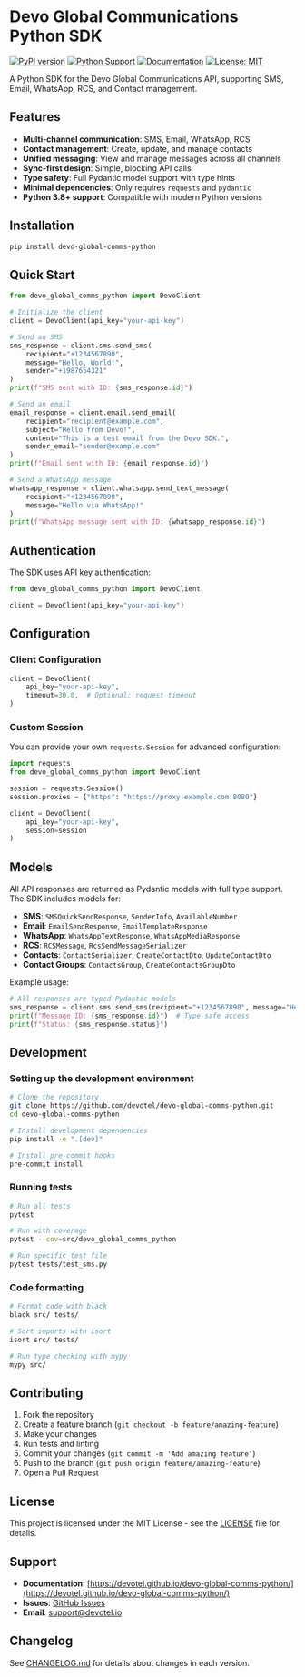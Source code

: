 # Devo Global Communications Python SDK

[![PyPI version](https://badge.fury.io/py/devo-global-comms-python.svg)](https://badge.fury.io/py/devo-global-comms-python)
[![Python Support](https://img.shields.io/pypi/pyversions/devo-global-comms-python.svg)](https://pypi.org/project/devo-global-comms-python/)
[![Documentation](https://img.shields.io/badge/docs-github%20pages-blue)](https://devotel.github.io/devo-global-comms-python/)
[![License: MIT](https://img.shields.io/badge/License-MIT-yellow.svg)](https://opensource.org/licenses/MIT)

A Python SDK for the Devo Global Communications API, supporting SMS, Email, WhatsApp, RCS, and Contact management.

## Features

- **Multi-channel communication**: SMS, Email, WhatsApp, RCS
- **Contact management**: Create, update, and manage contacts
- **Unified messaging**: View and manage messages across all channels
- **Sync-first design**: Simple, blocking API calls
- **Type safety**: Full Pydantic model support with type hints
- **Minimal dependencies**: Only requires `requests` and `pydantic`
- **Python 3.8+ support**: Compatible with modern Python versions

## Installation

```bash
pip install devo-global-comms-python
```

## Quick Start

```python
from devo_global_comms_python import DevoClient

# Initialize the client
client = DevoClient(api_key="your-api-key")

# Send an SMS
sms_response = client.sms.send_sms(
    recipient="+1234567890",
    message="Hello, World!",
    sender="+1987654321"
)
print(f"SMS sent with ID: {sms_response.id}")

# Send an email
email_response = client.email.send_email(
    recipient="recipient@example.com",
    subject="Hello from Devo!",
    content="This is a test email from the Devo SDK.",
    sender_email="sender@example.com"
)
print(f"Email sent with ID: {email_response.id}")

# Send a WhatsApp message
whatsapp_response = client.whatsapp.send_text_message(
    recipient="+1234567890",
    message="Hello via WhatsApp!"
)
print(f"WhatsApp message sent with ID: {whatsapp_response.id}")
```

## Authentication

The SDK uses API key authentication:

```python
from devo_global_comms_python import DevoClient

client = DevoClient(api_key="your-api-key")
```

## Configuration

### Client Configuration

```python
client = DevoClient(
    api_key="your-api-key",
    timeout=30.0,  # Optional: request timeout
)
```

### Custom Session

You can provide your own `requests.Session` for advanced configuration:

```python
import requests
from devo_global_comms_python import DevoClient

session = requests.Session()
session.proxies = {"https": "https://proxy.example.com:8080"}

client = DevoClient(
    api_key="your-api-key",
    session=session
)
```

## Models

All API responses are returned as Pydantic models with full type support. The SDK includes models for:

- **SMS**: `SMSQuickSendResponse`, `SenderInfo`, `AvailableNumber`
- **Email**: `EmailSendResponse`, `EmailTemplateResponse`
- **WhatsApp**: `WhatsAppTextResponse`, `WhatsAppMediaResponse`
- **RCS**: `RCSMessage`, `RcsSendMessageSerializer`
- **Contacts**: `ContactSerializer`, `CreateContactDto`, `UpdateContactDto`
- **Contact Groups**: `ContactsGroup`, `CreateContactsGroupDto`

Example usage:
```python
# All responses are typed Pydantic models
sms_response = client.sms.send_sms(recipient="+1234567890", message="Hello", sender="+1987654321")
print(f"Message ID: {sms_response.id}")  # Type-safe access
print(f"Status: {sms_response.status}")
```

## Development

### Setting up the development environment

```bash
# Clone the repository
git clone https://github.com/devotel/devo-global-comms-python.git
cd devo-global-comms-python

# Install development dependencies
pip install -e ".[dev]"

# Install pre-commit hooks
pre-commit install
```

### Running tests

```bash
# Run all tests
pytest

# Run with coverage
pytest --cov=src/devo_global_comms_python

# Run specific test file
pytest tests/test_sms.py
```

### Code formatting

```bash
# Format code with black
black src/ tests/

# Sort imports with isort
isort src/ tests/

# Run type checking with mypy
mypy src/
```

## Contributing

1. Fork the repository
2. Create a feature branch (`git checkout -b feature/amazing-feature`)
3. Make your changes
4. Run tests and linting
5. Commit your changes (`git commit -m 'Add amazing feature'`)
6. Push to the branch (`git push origin feature/amazing-feature`)
7. Open a Pull Request

## License

This project is licensed under the MIT License - see the [LICENSE](LICENSE) file for details.

## Support

- **Documentation**: [https://devotel.github.io/devo-global-comms-python/](https://devotel.github.io/devo-global-comms-python/)
- **Issues**: [GitHub Issues](https://github.com/devotel/devo-global-comms-python/issues)
- **Email**: [support@devotel.io](mailto:support@devotel.io)

## Changelog

See [CHANGELOG.md](CHANGELOG.md) for details about changes in each version.
